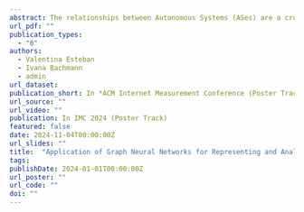 ```yaml
---
abstract: The relationships between Autonomous Systems (ASes) are a crucial aspect of the Internet, as they reveal how it operates and influence in the routing decisions, as well as identifying BGP anomalies. However, most of the time this information is confidential, given that each AS is independently managed by different entities. This work aims to infer the types of relationships between ASes using Graph Neural Networks (GNNs). The Type of Relationship (ToR) problem has been a topic studied for the past two decades, with most solutions being heuristic. One of the biggest challenges this problem presents is the lack of ground truth information to validate the results. Our preliminary results show an accuracy of 0.943 for binary classification and 0.936 for multiclass classification.
url_pdf: ""
publication_types:
  - "0"
authors:
  - Valentina Esteban
  - Ivana Bachmann
  - admin
url_dataset: 
publication_short: In *ACM Internet Measurement Conference (Poster Track)*
url_source: ""
url_video: ""
publication: In IMC 2024 (Poster Track)
featured: false
date: 2024-11-04T00:00:00Z
url_slides: ""
title:  "Application of Graph Neural Networks for Representing and Analyzing Internet Topology via the BGP Protocol"
tags:
publishDate: 2024-01-01T00:00:00Z
url_poster: ""
url_code: ""
doi: ""
---
```

